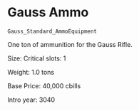 # Gauss Ammo

`Gauss_Standard_AmmoEquipment`

One ton of ammunition for the Gauss Rifle.

Size: Critical slots: 1

Weight: 1.0 tons

Base Price: 40,000 cbills

Intro year: 3040

